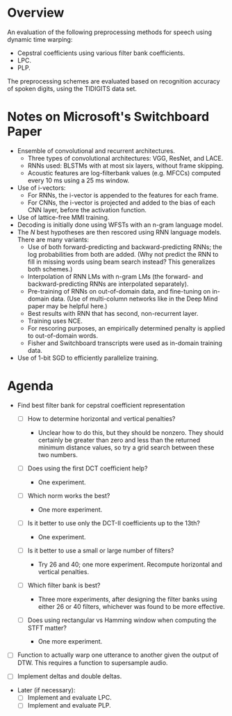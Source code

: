 # Overview

An evaluation of the following preprocessing methods for speech using dynamic time warping:
- Cepstral coefficients using various filter bank coefficients.
- LPC.
- PLP.

The preprocessing schemes are evaluated based on recognition accuracy of spoken digits, using the
TIDIGITS data set.

# Notes on Microsoft's Switchboard Paper

- Ensemble of convolutional and recurrent architectures.
  - Three types of convolutional architectures: VGG, ResNet, and LACE.
  - RNNs used: BLSTMs with at most six layers, without frame skipping.
  - Acoustic features are log-filterbank values (e.g. MFCCs) computed every 10 ms using a 25 ms
    window.
- Use of i-vectors:
  - For RNNs, the i-vector is appended to the features for each frame.
  - For CNNs, the i-vector is projected and added to the bias of each CNN layer, before the
    activation function.
- Use of lattice-free MMI training.
- Decoding is initially done using WFSTs with an n-gram language model.
- The $N$ best hypotheses are then rescored using RNN language models. There are many variants:
  - Use of both forward-predicting and backward-predicting RNNs; the log probabilities from both are
    added. (Why not predict the RNN to fill in missing words using beam search instead? This
    generalizes both schemes.)
  - Interpolation of RNN LMs with n-gram LMs (the forward- and backward-predicting RNNs are
    interpolated separately).
  - Pre-training of RNNs on out-of-domain data, and fine-tuning on in-domain data. (Use of
    multi-column networks like in the Deep Mind paper may be helpful here.)
  - Best results with RNN that has second, non-recurrent layer.
  - Training uses NCE.
  - For rescoring purposes, an empirically determined penalty is applied to out-of-domain words.
  - Fisher and Switchboard transcripts were used as in-domain training data.
- Use of 1-bit SGD to efficiently parallelize training.

# Agenda

- Find best filter bank for cepstral coefficient representation
  - [ ] How to determine horizontal and vertical penalties?
    - Unclear how to do this, but they should be nonzero. They should certainly be greater than zero
      and less than the returned minimum distance values, so try a grid search between these two
      numbers.
  - [ ] Does using the first DCT coefficient help?
    - One experiment.
  - [ ] Which norm works the best?
    - One more experiment.

  - [ ] Is it better to use only the DCT-II coefficients up to the 13th?
    - One experiment.
  - [ ] Is it better to use a small or large number of filters?
    - Try 26 and 40; one more experiment. Recompute horizontal and vertical penalties.
  - [ ] Which filter bank is best?
    - Three more experiments, after designing the filter banks using either 26 or 40 filters,
      whichever was found to be more effective.
  - [ ] Does using rectangular vs Hamming window when computing the STFT matter?
    - One more experiment.

- [ ] Function to actually warp one utterance to another given the output of DTW. This requires a
      function to supersample audio.

- [ ] Implement deltas and double deltas.

- Later (if necessary):
  - [ ] Implement and evaluate LPC.
  - [ ] Implement and evaluate PLP.
